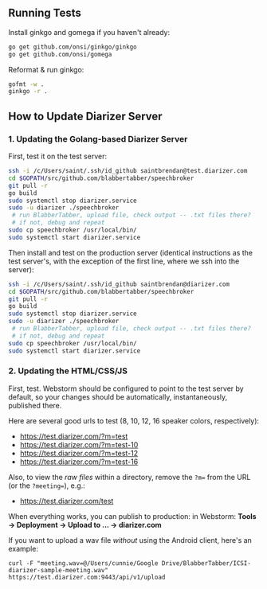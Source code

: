 ## Running Tests

Install ginkgo and gomega if you haven't already:
```bash
go get github.com/onsi/ginkgo/ginkgo
go get github.com/onsi/gomega
```

Reformat & run ginkgo:
```bash
gofmt -w .
ginkgo -r .
```

## How to Update Diarizer Server

### 1. Updating the Golang-based Diarizer Server


First, test it on the test server:

```bash
ssh -i /c/Users/saint/.ssh/id_github saintbrendan@test.diarizer.com
cd $GOPATH/src/github.com/blabbertabber/speechbroker
git pull -r
go build
sudo systemctl stop diarizer.service
sudo -u diarizer ./speechbroker
 # run BlabberTabber, upload file, check output -- .txt files there?
 # if not, debug and repeat
sudo cp speechbroker /usr/local/bin/
sudo systemctl start diarizer.service
```

Then install and test on the production server (identical instructions as the test server's, with the exception of
the first line, where we ssh into the server):

```bash
ssh -i /c/Users/saint/.ssh/id_github saintbrendan@diarizer.com
cd $GOPATH/src/github.com/blabbertabber/speechbroker
git pull -r
go build
sudo systemctl stop diarizer.service
sudo -u diarizer ./speechbroker
 # run BlabberTabber, upload file, check output -- .txt files there?
 # if not, debug and repeat
sudo cp speechbroker /usr/local/bin/
sudo systemctl start diarizer.service
```

### 2. Updating the HTML/CSS/JS

First, test. Webstorm should be configured to point to the test server by default, so your changes should be
automatically, instantaneously, published there.

Here are several good urls to test (8, 10, 12, 16 speaker colors, respectively):

* <https://test.diarizer.com/?m=test>
* <https://test.diarizer.com/?m=test-10>
* <https://test.diarizer.com/?m=test-12>
* <https://test.diarizer.com/?m=test-16>

Also, to view the _raw files_ within a directory, remove the `?m=` from the URL (or the `?meeting=`),
e.g.:

* <https://test.diarizer.com/test>

When everything works, you can publish to production:
in Webstorm: **Tools &rarr; Deployment &rarr; Upload to ... &rarr; diarizer.com**

If you want to upload a wav file _without_ using the Android client, here's an example:

```
curl -F "meeting.wav=@/Users/cunnie/Google Drive/BlabberTabber/ICSI-diarizer-sample-meeting.wav" https://test.diarizer.com:9443/api/v1/upload
```
